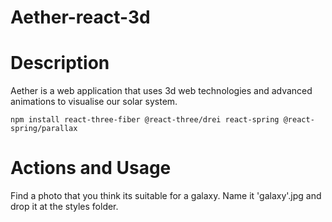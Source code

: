 # Aether-react-3d

# Description<br>

Aether is a web application that uses 3d web technologies and advanced animations to visualise our solar system.<br>


```
npm install react-three-fiber @react-three/drei react-spring @react-spring/parallax

```



# Actions and Usage<br>
Find a photo that you think its suitable for a galaxy. Name it 'galaxy'.jpg and drop it at the styles folder.




